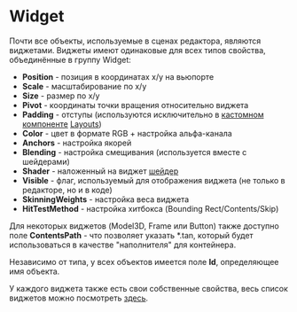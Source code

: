 # Widget

Почти все объекты, используемые в сценах редактора, являются виджетами. Виджеты имеют одинаковые для всех типов свойства, объединённые в группу Widget:

* **Position** - позиция в координатах x/y на вьюпорте
* **Scale** - масштабирование по x/y
* **Size** - размер по x/y
* **Pivot** - координаты точки вращения относительно виджета
* **Padding** - отступы (используются исключительно в [кастомном компоненте](../custom_components.md) [Layouts](../components/layouts.md))
* **Color** - цвет в формате RGB + настройка альфа-канала
* **Anchors** - настройка якорей
* **Blending** - настройка смещивания (используется вместе с шейдерами)
* **Shader** - наложенный на виджет [шейдер](../components/shaders.md)
* **Visible** - флаг, используемый для отображения виджета (не только в редакторе, но и в коде)
* **SkinningWeights** - настройка веса виджета
* **HitTestMethod** - настройка хитбокса (Bounding Rect/Contents/Skip)

Для некоторых виджетов (Model3D, Frame или Button) также доступно поле **ContentsPath** - что позволяет указать *.tan, который будет использоваться в качестве "наполнителя" для контейнера. 

<!-- why Также для контейнеров доступно поле **Trigger**, которое фактически не используется в рабочих проектах (оно служит для отладки). -->

Независимо от типа, у всех объектов имеется поле **Id**, определяющее имя объекта.

У каждого виджета также есть свои собственные свойства, весь список виджетов можно посмотреть [здесь](../menu_bar/menu_create.md).
